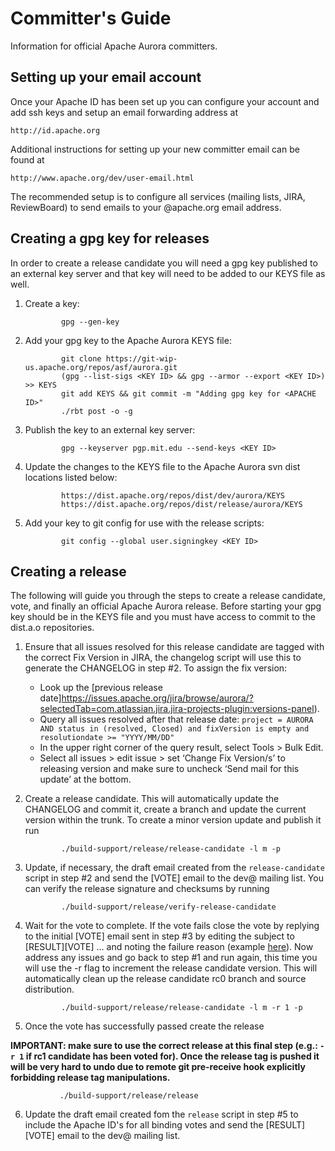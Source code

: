 Committer's Guide
=================

Information for official Apache Aurora committers.

Setting up your email account
-----------------------------
Once your Apache ID has been set up you can configure your account and add ssh keys and setup an
email forwarding address at

    http://id.apache.org

Additional instructions for setting up your new committer email can be found at

    http://www.apache.org/dev/user-email.html

The recommended setup is to configure all services (mailing lists, JIRA, ReviewBoard) to send
emails to your @apache.org email address.


Creating a gpg key for releases
-------------------------------
In order to create a release candidate you will need a gpg key published to an external key server
and that key will need to be added to our KEYS file as well.

1. Create a key:

               gpg --gen-key

2. Add your gpg key to the Apache Aurora KEYS file:

               git clone https://git-wip-us.apache.org/repos/asf/aurora.git
               (gpg --list-sigs <KEY ID> && gpg --armor --export <KEY ID>) >> KEYS
               git add KEYS && git commit -m "Adding gpg key for <APACHE ID>"
               ./rbt post -o -g

3. Publish the key to an external key server:

               gpg --keyserver pgp.mit.edu --send-keys <KEY ID>

4. Update the changes to the KEYS file to the Apache Aurora svn dist locations listed below:

               https://dist.apache.org/repos/dist/dev/aurora/KEYS
               https://dist.apache.org/repos/dist/release/aurora/KEYS

5. Add your key to git config for use with the release scripts:

               git config --global user.signingkey <KEY ID>


Creating a release
------------------
The following will guide you through the steps to create a release candidate, vote, and finally an
official Apache Aurora release. Before starting your gpg key should be in the KEYS file and you
must have access to commit to the dist.a.o repositories.

1. Ensure that all issues resolved for this release candidate are tagged with the correct Fix
Version in JIRA, the changelog script will use this to generate the CHANGELOG in step #2.
To assign the fix version:

    * Look up the [previous release date]https://issues.apache.org/jira/browse/aurora/?selectedTab=com.atlassian.jira.jira-projects-plugin:versions-panel).
    * Query all issues resolved after that release date: `project = AURORA AND status in (resolved, Closed) and fixVersion is empty and resolutiondate >= "YYYY/MM/DD"`
    * In the upper right corner of the query result, select Tools > Bulk Edit.
    * Select all issues > edit issue > set ‘Change Fix Version/s’ to releasing version and make sure to uncheck ‘Send mail for this update’ at the bottom.

2. Create a release candidate. This will automatically update the CHANGELOG and commit it, create a
branch and update the current version within the trunk. To create a minor version update and publish
it run

               ./build-support/release/release-candidate -l m -p

3. Update, if necessary, the draft email created from the `release-candidate` script in step #2 and
send the [VOTE] email to the dev@ mailing list. You can verify the release signature and checksums
by running

               ./build-support/release/verify-release-candidate

4. Wait for the vote to complete. If the vote fails close the vote by replying to the initial [VOTE]
email sent in step #3 by editing the subject to [RESULT][VOTE] ... and noting the failure reason
(example [here](http://markmail.org/message/d4d6xtvj7vgwi76f)). Now address any issues and go back to
step #1 and run again, this time you will use the -r flag to increment the release candidate
version. This will automatically clean up the release candidate rc0 branch and source distribution.

               ./build-support/release/release-candidate -l m -r 1 -p

5. Once the vote has successfully passed create the release

**IMPORTANT: make sure to use the correct release at this final step (e.g.: `-r 1` if rc1 candidate
has been voted for). Once the release tag is pushed it will be very hard to undo due to remote
git pre-receive hook explicitly forbidding release tag manipulations.**

               ./build-support/release/release

6. Update the draft email created fom the `release` script in step #5 to include the Apache ID's for
all binding votes and send the [RESULT][VOTE] email to the dev@ mailing list.

